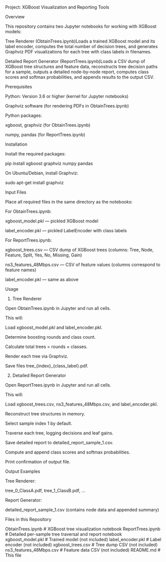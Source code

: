 Project: XGBoost Visualization and Reporting Tools

Overview

This repository contains two Jupyter notebooks for working with XGBoost models:

Tree Renderer (ObtainTrees.ipynb)Loads a trained XGBoost model and its label encoder, computes the total number of decision trees, and generates Graphviz PDF visualizations for each tree with class labels in filenames.

Detailed Report Generator (ReportTrees.ipynb)Loads a CSV dump of XGBoost tree structures and feature data, reconstructs tree decision paths for a sample, outputs a detailed node-by-node report, computes class scores and softmax probabilities, and appends results to the output CSV.

Prerequisites

Python: Version 3.6 or higher (kernel for Jupyter notebooks)

Graphviz software (for rendering PDFs in ObtainTrees.ipynb)

Python packages:

xgboost, graphviz (for ObtainTrees.ipynb)

numpy, pandas (for ReportTrees.ipynb)

Installation

Install the required packages:

pip install xgboost graphviz numpy pandas

On Ubuntu/Debian, install Graphviz:

sudo apt-get install graphviz

Input Files

Place all required files in the same directory as the notebooks:

For ObtainTrees.ipynb:

xgboost_model.pkl — pickled XGBoost model

label_encoder.pkl — pickled LabelEncoder with class labels

For ReportTrees.ipynb:

xgboost_trees.csv — CSV dump of XGBoost trees (columns: Tree, Node, Feature, Split, Yes, No, Missing, Gain)

ns3_features_48Mbps.csv — CSV of feature values (columns correspond to feature names)

label_encoder.pkl — same as above

Usage

1. Tree Renderer

Open ObtainTrees.ipynb in Jupyter and run all cells.

This will:

Load xgboost_model.pkl and label_encoder.pkl.

Determine boosting rounds and class count.

Calculate total trees = rounds × classes.

Render each tree via Graphviz.

Save files tree_{index}_{class_label}.pdf.

2. Detailed Report Generator

Open ReportTrees.ipynb in Jupyter and run all cells.

This will:

Load xgboost_trees.csv, ns3_features_48Mbps.csv, and label_encoder.pkl.

Reconstruct tree structures in memory.

Select sample index 1 by default.

Traverse each tree, logging decisions and leaf gains.

Save detailed report to detailed_report_sample_1.csv.

Compute and append class scores and softmax probabilities.

Print confirmation of output file.

Output Examples

Tree Renderer:

tree_0_ClassA.pdf, tree_1_ClassB.pdf, …

Report Generator:

detailed_report_sample_1.csv (contains node data and appended summary)

Files in this Repository

ObtainTrees.ipynb      # XGBoost tree visualization notebook
ReportTrees.ipynb      # Detailed per-sample tree traversal and report notebook
xgboost_model.pkl      # Trained model (not included)
label_encoder.pkl      # Label encoder (not included)
xgboost_trees.csv     # Tree dump CSV (not included)
ns3_features_48Mbps.csv # Feature data CSV (not included)
README.md              # This file

